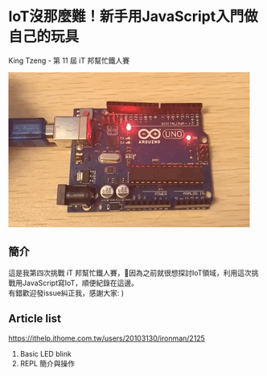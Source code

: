 # IoT沒那麼難！新手用JavaScript入門做自己的玩具
King Tzeng - 第 11 屆 iT 邦幫忙鐵人賽

![basic demo](https://github.com/tinatyc/2019ironman-JS-IoT/blob/master/gif/basic-Demo.gif?raw=true)

## 簡介
這是我第四次挑戰 iT 邦幫忙鐵人賽，因為之前就很想探討IoT領域，利用這次挑戰用JavaScript寫IoT，順便紀錄在這邊。  
有錯歡迎發issue糾正我，感謝大家: )

## Article list
https://ithelp.ithome.com.tw/users/20103130/ironman/2125

1. Basic LED blink 
2. REPL 簡介與操作

